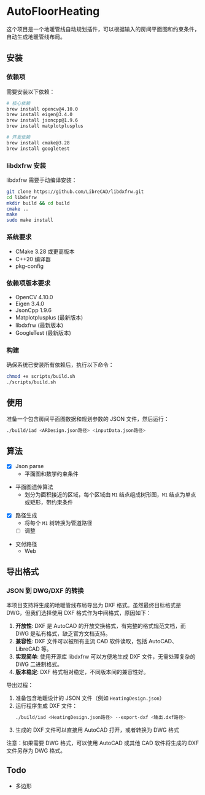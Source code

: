 # AutoFloorHeating

这个项目是一个地暖管线自动规划插件，可以根据输入的房间平面图和约束条件，自动生成地暖管线布局。

## 安装

### 依赖项

需要安装以下依赖：

```bash
# 核心依赖
brew install opencv@4.10.0
brew install eigen@3.4.0
brew install jsoncpp@1.9.6
brew install matplotplusplus

# 开发依赖
brew install cmake@3.28
brew install googletest
```

### libdxfrw 安装
libdxfrw 需要手动编译安装：
```bash
git clone https://github.com/LibreCAD/libdxfrw.git
cd libdxfrw
mkdir build && cd build
cmake ..
make
sudo make install
```

### 系统要求
- CMake 3.28 或更高版本
- C++20 编译器
- pkg-config

### 依赖项版本要求
- OpenCV 4.10.0
- Eigen 3.4.0
- JsonCpp 1.9.6
- Matplotplusplus (最新版本)
- libdxfrw (最新版本)
- GoogleTest (最新版本)

### 构建

确保系统已安装所有依赖后，执行以下命令：

```sh
chmod +x scripts/build.sh
./scripts/build.sh
```

## 使用

准备一个包含房间平面图数据和规划参数的 JSON 文件，然后运行：
   ```sh
./build/iad <ARDesign.json路径> <inputData.json路径>
   ```

## 算法

- [x] Json parse 
    - 平面图和数学约束条件
- 平面图遗传算法
    - 划分为面积接近的区域，每个区域由 `M1` 结点组成树形图，`M1` 结点为单点或矩形，带约束条件
- [x] 路径生成
    - 将每个 `M1` 树转换为管道路径
    - [ ] 调整
- 交付路径
    - Web

## 导出格式

### JSON 到 DWG/DXF 的转换

本项目支持将生成的地暖管线布局导出为 DXF 格式。虽然最终目标格式是 DWG，但我们选择使用 DXF 格式作为中间格式，原因如下：

1. **开放性**: DXF 是 AutoCAD 的开放交换格式，有完整的格式规范文档，而 DWG 是私有格式，缺乏官方文档支持。
2. **兼容性**: DXF 文件可以被所有主流 CAD 软件读取，包括 AutoCAD、LibreCAD 等。
3. **实现简单**: 使用开源库 libdxfrw 可以方便地生成 DXF 文件，无需处理复杂的 DWG 二进制格式。
4. **版本稳定**: DXF 格式相对稳定，不同版本间的兼容性好。

导出过程：
1. 准备包含地暖设计的 JSON 文件（例如 `HeatingDesign.json`）
2. 运行程序生成 DXF 文件：
   ```sh
   ./build/iad <HeatingDesign.json路径> --export-dxf <输出.dxf路径>
   ```
3. 生成的 DXF 文件可以直接用 AutoCAD 打开，或者转换为 DWG 格式

注意：如果需要 DWG 格式，可以使用 AutoCAD 或其他 CAD 软件将生成的 DXF 文件另存为 DWG 格式。

## Todo

- 多边形

